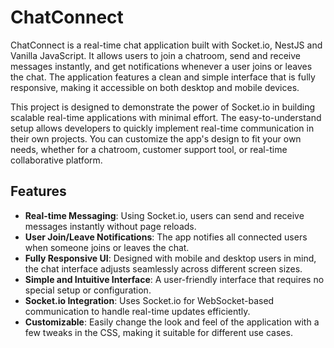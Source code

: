 # ChatConnect

ChatConnect is a real-time chat application built with Socket.io, NestJS and Vanilla JavaScript. It allows users to join a chatroom, send and receive messages instantly, and get notifications whenever a user joins or leaves the chat. The application features a clean and simple interface that is fully responsive, making it accessible on both desktop and mobile devices. 

This project is designed to demonstrate the power of Socket.io in building scalable real-time applications with minimal effort. The easy-to-understand setup allows developers to quickly implement real-time communication in their own projects. You can customize the app's design to fit your own needs, whether for a chatroom, customer support tool, or real-time collaborative platform.

## Features

- **Real-time Messaging**: Using Socket.io, users can send and receive messages instantly without page reloads.
- **User Join/Leave Notifications**: The app notifies all connected users when someone joins or leaves the chat.
- **Fully Responsive UI**: Designed with mobile and desktop users in mind, the chat interface adjusts seamlessly across different screen sizes.
- **Simple and Intuitive Interface**: A user-friendly interface that requires no special setup or configuration.
- **Socket.io Integration**: Uses Socket.io for WebSocket-based communication to handle real-time updates efficiently.
- **Customizable**: Easily change the look and feel of the application with a few tweaks in the CSS, making it suitable for different use cases.
